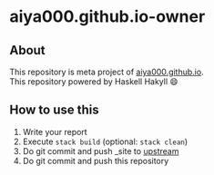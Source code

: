 # aiya000.github.io-owner

## About

This repository is meta project of [aiya000.github.io](https://github.com/aiya000/aiya000.github.io).  
This repository powered by Haskell Hakyll :smile:


## How to use this

1. Write your report
2. Execute `stack build` (optional: `stack clean`)
3. Do git commit and push \_site to [upstream](http://github.com/aiya000/aiya000.github.io)
4. Do git commit and push this repository
